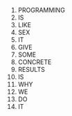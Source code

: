 1. PROGRAMMING
2. IS
3. LIKE
4. SEX
5. IT
7. GIVE
8. SOME
9. CONCRETE
10. RESULTS
13. IS
15. WHY
16. WE
17. DO
18. IT